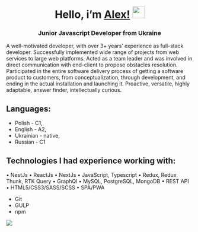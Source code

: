 
<h1 align="center">Hello, i’m <a href="https://bielowalex.github.io" target="_blank"> Alex!</a> 
<img src="https://github.com/blackcater/blackcater/raw/main/images/Hi.gif" height="32"/></h1>
<h3 align="center">Junior Javascript Developer from Ukraine</h3>

A well-motivated developer, with over 3+ years’ experience as full-stack developer. Successfully implemented wide range of projects from web services to large web platforms. Acted as a team leader and was involved in direct communication with end-client to propose obstacles resolution. Participated in the entire software delivery process of getting a software product to customers, from conceptualization, through development, and ending in the actual installation and launching it. Proactive, versatile, highly adaptable, answer finder, intellectually curious.


  
## Languages:
* Polish - C1,
* English - A2,
* Ukrainian - native,
* Russian - C1

## Technologies I had experience working with:
• NestJs
• ReactJs
• NextJs
• JavaScript, Typescript
• Redux, Redux Thunk, RTK Query
• GraphQl
• MySQL, PostgreSQL, MongoDB
• REST API
• HTML5/CSS3/SASS/SCSS
• SPA/PWA

* Git
* GULP
* npm

![](https://github-profile-summary-cards.vercel.app/api/cards/repos-per-language?username=BielowAlex&theme=solarized_dark)
